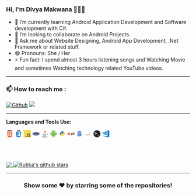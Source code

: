 ### Hi, I'm Divya Makwana 👋👩‍💻


- 🌱 I’m currently learning Android Application Development and Software development with C#.
- 👯 I’m looking to collaborate on Android Projects.
- 💬 Ask me about Website Designing, Android App Development, .Net Framework or related stuff.
- 😄 Pronouns: She / Her
- ⚡ Fun fact: I spend almost 3 hours listening songs and Watching Movie and sometimes Watching technology related YouTube videos.

___
### 📫 How to reach me :
<p>
<a href="https://github.com/rksorthiya" target="_blank"><img alt="Github" src="https://img.shields.io/badge/GitHub-%2312100E.svg?&style=for-the-badge&logo=Github&logoColor=white" height ="25"></a>
<a href="https://www.linkedin.com/in/rutika-sorthiya-5a61111a0/"><img src="https://img.shields.io/badge/linkedin-%230077B5.svg?&style=for-the-badge&logo=linkedin&logoColor=white" height ="25"></a> 
</p>

___

**Languages and Tools Use:**  

<code><img height="20" src="https://raw.githubusercontent.com/github/explore/80688e429a7d4ef2fca1e82350fe8e3517d3494d/topics/html/html.png"></code>
<code><img height="20" src="https://raw.githubusercontent.com/github/explore/80688e429a7d4ef2fca1e82350fe8e3517d3494d/topics/css/css.png"></code>
<code><img height="20" src="https://raw.githubusercontent.com/github/explore/80688e429a7d4ef2fca1e82350fe8e3517d3494d/topics/javascript/javascript.png"></code>
<code><img height="20" src="https://raw.githubusercontent.com/github/explore/80688e429a7d4ef2fca1e82350fe8e3517d3494d/topics/php/php.png"></code>
<code><img height="20" src="https://raw.githubusercontent.com/github/explore/80688e429a7d4ef2fca1e82350fe8e3517d3494d/topics/java/java.png"></code>
<code><img height="20" src="https://raw.githubusercontent.com/github/explore/80688e429a7d4ef2fca1e82350fe8e3517d3494d/topics/android/android.png"></code>
<code><img height="20" src="https://raw.githubusercontent.com/github/explore/80688e429a7d4ef2fca1e82350fe8e3517d3494d/topics/python/python.png"></code>
<code><img height="20" src="https://raw.githubusercontent.com/github/explore/80688e429a7d4ef2fca1e82350fe8e3517d3494d/topics/git/git.png"></code>
<code><img height="20" src="https://raw.githubusercontent.com/github/explore/80688e429a7d4ef2fca1e82350fe8e3517d3494d/topics/sql/sql.png"></code>
<code><img height="20" src="https://raw.githubusercontent.com/github/explore/80688e429a7d4ef2fca1e82350fe8e3517d3494d/topics/mysql/mysql.png"></code>
<code><img height="20" src="https://raw.githubusercontent.com/github/explore/80688e429a7d4ef2fca1e82350fe8e3517d3494d/topics/terminal/terminal.png"></code>
<code><img height="20" src="https://raw.githubusercontent.com/github/explore/80688e429a7d4ef2fca1e82350fe8e3517d3494d/topics//visual-studio-code//visual-studio-code.png"></code>

<br></br>

<a href="https://github.com/rksorthiya">
  <img align="center" src="https://github-readme-stats.vercel.app/api/top-langs/?username=rksorthiya />
</a>

<a href="https://github.com/rksorthiya">
 <img align="center" src="https://github-readme-stats.vercel.app/api?username=rksorthiya" alt="Rutika's github stars"/>
</a>

<hr></hr>

<div align="center">

### Show some ❤️ by starring some of the repositories!

</div>
